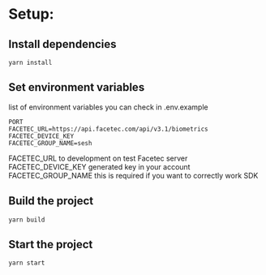 # Setup:

## Install dependencies

```:bash
yarn install
```

## Set environment variables

list of environment variables you can check in .env.example

```:config
PORT
FACETEC_URL=https://api.facetec.com/api/v3.1/biometrics
FACETEC_DEVICE_KEY
FACETEC_GROUP_NAME=sesh
```

FACETEC_URL to development on test Facetec server
FACETEC_DEVICE_KEY generated key in your account
FACETEC_GROUP_NAME this is required if you want to correctly work SDK

## Build the project

```:bash
yarn build
```

## Start the project

```:bash
yarn start
```

